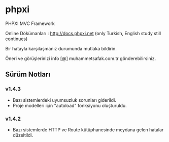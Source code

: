 # phpxi

PHPXI MVC Framework

Online Dökümanları : http://docs.phpxi.net (only Turkish, English study still continues)

Bir hatayla karşılaşmanız durumunda mutlaka bildirin.

Öneri ve görüşlerinizi info [@] muhammetsafak.com.tr gönderebilirsiniz.

## Sürüm Notları

### v1.4.3

- Bazı sistemlerdeki uyumsuzluk sorunları giderildi.
- Proje modelleri için "autoload" fonksiyonu oluşturuldu.

### v1.4.2

- Bazı sistemlerde HTTP ve Route kütüphanesinde meydana gelen hatalar düzeltildi.
